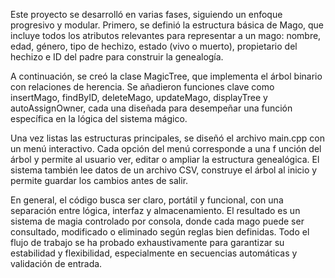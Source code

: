 Este proyecto se desarrolló en varias fases, siguiendo un enfoque progresivo y modular. Primero, se definió la estructura básica de Mago, 
que incluye todos los atributos relevantes para representar a un mago: nombre, edad, género, tipo de hechizo, estado (vivo o muerto), 
propietario del hechizo e ID del padre para construir la genealogía.

A continuación, se creó la clase MagicTree, que implementa el árbol binario con relaciones de herencia. Se añadieron funciones clave como 
insertMago, findByID, deleteMago, updateMago, displayTree y autoAssignOwner, cada una diseñada para desempeñar una función específica en la 
lógica del sistema mágico.

Una vez listas las estructuras principales, se diseñó el archivo main.cpp con un menú interactivo. Cada opción del menú corresponde a una f
unción del árbol y permite al usuario ver, editar o ampliar la estructura genealógica. El sistema también lee datos de un archivo CSV, 
construye el árbol al inicio y permite guardar los cambios antes de salir.

En general, el código busca ser claro, portátil y funcional, con una separación entre lógica, interfaz y almacenamiento. El resultado es un 
sistema de magia controlado por consola, donde cada mago puede ser consultado, modificado o eliminado según reglas bien definidas. Todo el flujo 
de trabajo se ha probado exhaustivamente para garantizar su estabilidad y flexibilidad, especialmente en secuencias automáticas y validación de entrada.

